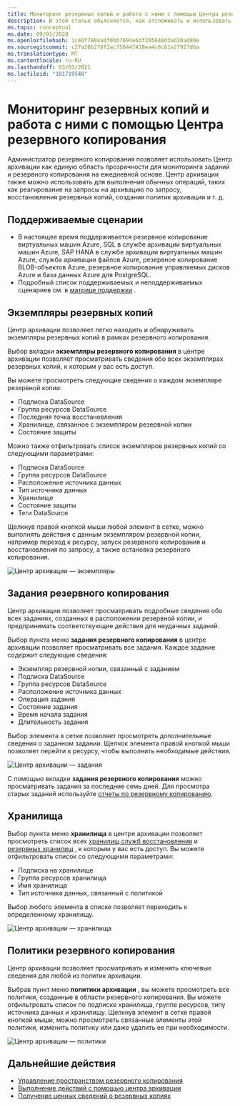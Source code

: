 ```yaml
---
title: Мониторинг резервных копий и работа с ними с помощью Центра резервного копирования
description: В этой статье объясняется, как отслеживать и использовать резервные копии в масштабе с помощью центра архивации.
ms.topic: conceptual
ms.date: 09/01/2020
ms.openlocfilehash: 1c40f7804a0f0bb7694e6df205648d3ad20ad80e
ms.sourcegitcommit: c27a20b278f2ac758447418ea4c8c61e27927d6a
ms.translationtype: MT
ms.contentlocale: ru-RU
ms.lasthandoff: 03/03/2021
ms.locfileid: "101719548"
---
```

# <a name="monitor-and-operate-backups-using-backup-center"></a>Мониторинг резервных копий и работа с ними с помощью Центра резервного копирования

Администратор резервного копирования позволяет использовать Центр архивации как единую область прозрачности для мониторинга заданий и резервного копирования на ежедневной основе. Центр архивации также можно использовать для выполнения обычных операций, таких как реагирование на запросы на архивацию по запросу, восстановления резервных копий, создания политик архивации и т. д.

## <a name="supported-scenarios"></a>Поддерживаемые сценарии

* В настоящее время поддерживается резервное копирование виртуальных машин Azure, SQL в службе архивации виртуальных машин Azure, SAP HANA в службе архивации виртуальных машин Azure, служба архивации файлов Azure, резервное копирование BLOB-объектов Azure, резервное копирование управляемых дисков Azure и база данных Azure для PostgreSQL.
* Подробный список поддерживаемых и неподдерживаемых сценариев см. в [матрице поддержки](backup-center-support-matrix.md) .

## <a name="backup-instances"></a>Экземпляры резервных копий

Центр архивации позволяет легко находить и обнаруживать экземпляры резервных копий в рамках резервного копирования.

Выбор вкладки **экземпляры резервного копирования** в центре архивации позволяет просматривать сведения обо всех экземплярах резервных копий, к которым у вас есть доступ.

 Вы можете просмотреть следующие сведения о каждом экземпляре резервной копии:

* Подписка DataSource
* Группа ресурсов DataSource
* Последняя точка восстановления
* Хранилище, связанное с экземпляром резервной копии
* Состояние защиты

 Можно также отфильтровать список экземпляров резервных копий со следующими параметрами:

* Подписка DataSource
* Группа ресурсов DataSource
* Расположение источника данных
* Тип источника данных
* Хранилище
* Состояние защиты
* Теги DataSource

Щелкнув правой кнопкой мыши любой элемент в сетке, можно выполнять действия с данным экземпляром резервной копии, например переход к ресурсу, запуск резервного копирования и восстановления по запросу, а также остановка резервного копирования.

![Центр архивации — экземпляры](./media/backup-center-monitor-operate/backup-center-instances.png)

## <a name="backup-jobs"></a>Задания резервного копирования

Центр архивации позволяет просматривать подробные сведения обо всех заданиях, созданных в расположении резервной копии, и предпринимать соответствующие действия для неудачных заданий.

Выбор пункта меню **задания резервного копирования** в центре архивации позволяет просматривать все задания. Каждое задание содержит следующие сведения:

* Экземпляр резервной копии, связанный с заданием
* Подписка DataSource
* Группа ресурсов DataSource
* Расположение источника данных
* Операция задания
* Состояние задания
* Время начала задания
* Длительность задания

Выбор элемента в сетке позволяет просмотреть дополнительные сведения о заданном задании. Щелчок элемента правой кнопкой мыши позволяет перейти к ресурсу, чтобы выполнить необходимые действия.

![Центр архивации — задания](./media/backup-center-monitor-operate/backup-center-jobs.png)

С помощью вкладки **задания резервного копирования** можно просматривать задания за последние семь дней. Для просмотра старых заданий используйте [отчеты по резервному копированию](backup-center-obtain-insights.md).

## <a name="vaults"></a>Хранилища

Выбор пункта меню **хранилища** в центре архивации позволяет просмотреть список всех [хранилищ служб восстановления](backup-azure-recovery-services-vault-overview.md) и [резервных хранилищ](backup-vault-overview.md) , к которым у вас есть доступ. Вы можете отфильтровать список со следующими параметрами:

* Подписка на хранилище
* Группа ресурсов хранилища
* Имя хранилища
* Тип источника данных, связанный с политикой

Выбор любого элемента в списке позволяет переходить к определенному хранилищу.

![Центр архивации — хранилища](./media/backup-center-monitor-operate/backup-center-vaults.png)

## <a name="backup-policies"></a>Политики резервного копирования

Центр архивации позволяет просматривать и изменять ключевые сведения для любой из политик архивации.

Выбрав пункт меню **политики архивации** , вы можете просмотреть все политики, созданные в области резервного копирования. Вы можете отфильтровать список по подписке хранилища, группе ресурсов, типу источника данных и хранилищу. Щелкнув элемент в сетке правой кнопкой мыши, можно просмотреть связанные элементы этой политики, изменить политику или даже удалить ее при необходимости.

![Центр архивации — политики](./media/backup-center-monitor-operate/backup-center-policies.png)

## <a name="next-steps"></a>Дальнейшие действия

* [Управление пространством резервного копирования](backup-center-govern-environment.md)
* [Выполнение действий с помощью центра архивации](backup-center-actions.md)
* [Получение ценных сведений о резервных копиях](backup-center-obtain-insights.md)
